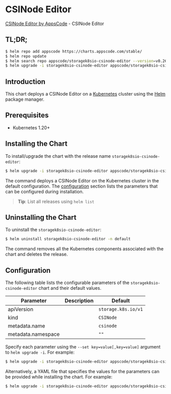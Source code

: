 # CSINode Editor

[CSINode Editor by AppsCode](https://appscode.com) - CSINode Editor

## TL;DR;

```bash
$ helm repo add appscode https://charts.appscode.com/stable/
$ helm repo update
$ helm search repo appscode/storagek8sio-csinode-editor --version=v0.26.0
$ helm upgrade -i storagek8sio-csinode-editor appscode/storagek8sio-csinode-editor -n default --create-namespace --version=v0.26.0
```

## Introduction

This chart deploys a CSINode Editor on a [Kubernetes](http://kubernetes.io) cluster using the [Helm](https://helm.sh) package manager.

## Prerequisites

- Kubernetes 1.20+

## Installing the Chart

To install/upgrade the chart with the release name `storagek8sio-csinode-editor`:

```bash
$ helm upgrade -i storagek8sio-csinode-editor appscode/storagek8sio-csinode-editor -n default --create-namespace --version=v0.26.0
```

The command deploys a CSINode Editor on the Kubernetes cluster in the default configuration. The [configuration](#configuration) section lists the parameters that can be configured during installation.

> **Tip**: List all releases using `helm list`

## Uninstalling the Chart

To uninstall the `storagek8sio-csinode-editor`:

```bash
$ helm uninstall storagek8sio-csinode-editor -n default
```

The command removes all the Kubernetes components associated with the chart and deletes the release.

## Configuration

The following table lists the configurable parameters of the `storagek8sio-csinode-editor` chart and their default values.

|     Parameter      | Description |            Default             |
|--------------------|-------------|--------------------------------|
| apiVersion         |             | <code>storage.k8s.io/v1</code> |
| kind               |             | <code>CSINode</code>           |
| metadata.name      |             | <code>csinode</code>           |
| metadata.namespace |             | <code>""</code>                |


Specify each parameter using the `--set key=value[,key=value]` argument to `helm upgrade -i`. For example:

```bash
$ helm upgrade -i storagek8sio-csinode-editor appscode/storagek8sio-csinode-editor -n default --create-namespace --version=v0.26.0 --set apiVersion=storage.k8s.io/v1
```

Alternatively, a YAML file that specifies the values for the parameters can be provided while
installing the chart. For example:

```bash
$ helm upgrade -i storagek8sio-csinode-editor appscode/storagek8sio-csinode-editor -n default --create-namespace --version=v0.26.0 --values values.yaml
```

